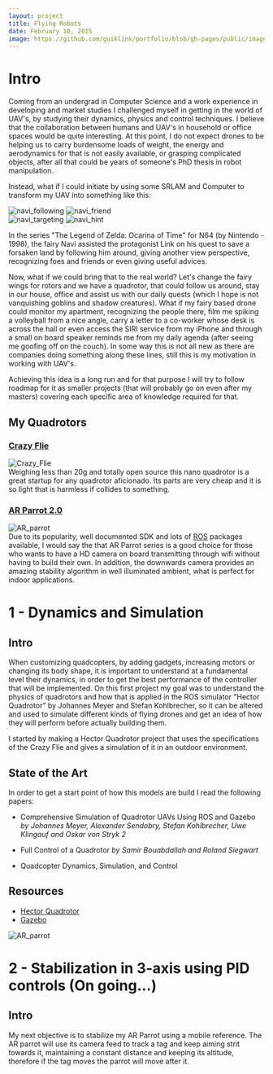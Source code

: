 ```yaml
---
layout: project
title: Flying Robots
date: February 10, 2015
image: https://github.com/guiklink/portfolio/blob/gh-pages/public/images/pj2_logo_small.JPG?raw=true
---
```


# Intro
Coming from an undergrad in Computer Science and a work experience in developing and market studies I challenged myself in getting in the world of UAV's, by studying their dynamics, physics and control techniques. I believe that the collaboration between humans and UAV's in household or office spaces would be quite interesting. At this point, I do not expect drones to be helping us to carry burdensome loads of weight, the energy and aerodynamics for that is not easily available, or grasping complicated objects, after all that could be years of someone's PhD thesis in robot manipulation. 

Instead, what if I could initiate by using some SRLAM and Computer to transform my UAV into something like this:

![navi_following](https://github.com/guiklink/portfolio/blob/gh-pages/public/images/navi_following.jpg?raw=true) ![navi_friend](https://github.com/guiklink/portfolio/blob/gh-pages/public/images/navi_friend.jpg?raw=true)  
![navi_targeting](https://github.com/guiklink/portfolio/blob/gh-pages/public/images/navi_targeting.jpg?raw=true) ![navi_hint](https://github.com/guiklink/portfolio/blob/gh-pages/public/images/navi_hint.jpg?raw=true)  

In the series "The Legend of Zelda: Ocarina of Time" for N64 (by Nintendo - 1998), the fairy Navi assisted the protagonist Link on his quest to save a forsaken land by following him around, giving another view perspective, recognizing foes and friends or even giving useful advices.

Now, what if we could bring that to the real world? Let's change the fairy wings for rotors and we have a quadrotor, that could follow us around, stay in our house, office and assist us with our daily quests (which I hope is not vanquishing goblins and shadow creatures). What if my fairy based drone could monitor my apartment, recognizing the people there, film me spiking a volleyball from a nice angle, carry a letter to a co-worker whose desk is across the hall or even access the SIRI service from my iPhone and through a small on board speaker reminds me from my daily agenda (after seeing me goofing off on the couch). In some way this is not all new as there are companies doing something along these lines, still this is my motivation in working with UAV's. 
 
Achieving this idea is a long run and for that purpose I will try to follow roadmap for it as smaller projects (that will probably go on even after my masters) covering each specific area of knowledge required for that.    

## My Quadrotors

### [Crazy Flie](http://www.bitcraze.se/crazyflie/)
![Crazy_Flie](https://github.com/guiklink/portfolio/blob/gh-pages/public/images/crazy_flie.JPG?raw=true)  
Weighing less than 20g and totally open source this nano quadrotor is a great startup for any quadrotor aficionado. Its parts are very cheap and it is so light that is harmless if collides to something.  

### [AR Parrot 2.0](http://ardrone2.parrot.com/)
![AR_parrot](https://github.com/guiklink/portfolio/blob/gh-pages/public/images/ar_parrot.JPG?raw=true)  
Due to its popularity, well documented SDK and lots of [ROS](http://www.ros.org/) packages available, I would say the that AR Parrot series is a good choice for those who wants to have a HD camera on board transmitting through wifi without having to build their own. In addition, the downwards camera provides an amazing stability algorithm in well illuminated ambient, what is perfect for indoor applications.


# 1 - Dynamics and Simulation

## Intro
When customizing quadcopters, by adding gadgets, increasing motors or changing its body shape, it is important to understand at a fundamental level their dynamics, in order to get the best performance of the controller that will be implemented. On this first project my goal was to understand the physics of quadrotors and how that is applied in the ROS simulator "Hector Quadrotor" by  Johannes Meyer and Stefan Kohlbrecher, so it can be altered and used to simulate different kinds of flying drones and get an idea of how they will perform before actually building them.

I started by making a Hector Quadrotor project that uses the specifications of the Crazy Flie and gives a simulation of it in an outdoor environment.

## State of the Art
In order to get a start point of how this models are build I read the following papers:

* Comprehensive Simulation of Quadrotor UAVs Using ROS and Gazebo *by Johannes Meyer, Alexander Sendobry, Stefan Kohlbrecher, Uwe Klingauf and Oskar von Stryk 2*

* Full Control of a Quadrotor *by Samir Bouabdallah and Roland Siegwart*

* Quadcopter Dynamics, Simulation, and Control

## Resources

* [Hector Quadrotor](http://wiki.ros.org/hector_quadrotor)
* [Gazebo](http://gazebosim.org/)

![AR_parrot](https://github.com/guiklink/portfolio/blob/gh-pages/public/images/hector_quad.png?raw=true)  

# 2 - Stabilization in 3-axis using PID controls (On going...)

## Intro

My next objective is to stabilize my AR Parrot using a mobile reference. The AR parrot will use its camera feed to track a tag and keep aiming strit towards it, maintaining a constant distance and keeping its altitude, therefore if the tag moves the parrot will move after it. 
